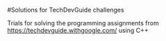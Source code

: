 #Solutions for TechDevGuide challenges

Trials for solving the programming assignments from https://techdevguide.withgoogle.com/ using C++
